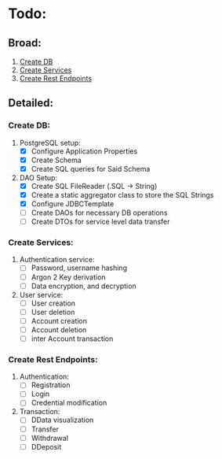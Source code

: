 # Todo:

## Broad:

1.  [Create DB](#create-db)
2.  [Create Services](#create-services)
3.  [Create Rest Endpoints](#create-rest-endpoints)

## Detailed:

### Create DB:

1.  PostgreSQL setup:
    - [x] Configure Application Properties
    - [x] Create Schema
    - [x] Create SQL queries for Said Schema
2.  DAO Setup:
    - [x] Create SQL FileReader (.SQL -> String)
    - [x] Create a static aggregator class to store the SQL Strings
    - [x] Configure JDBCTemplate
    - [ ] Create DAOs for necessary DB operations
    - [ ] Create DTOs for service level data transfer

### Create Services:

1. Authentication service:
   - [ ] Password, username hashing
   - [ ] Argon 2 Key derivation
   - [ ] Data encryption, and decryption
2. User service:
   - [ ] User creation
   - [ ] User deletion
   - [ ] Account creation
   - [ ] Account deletion
   - [ ] inter Account transaction

### Create Rest Endpoints:

1. Authentication:
   - [ ] Registration
   - [ ] Login
   - [ ] Credential modification
2. Transaction:
   - [ ] DData visualization
   - [ ] Transfer
   - [ ] Withdrawal
   - [ ] DDeposit
